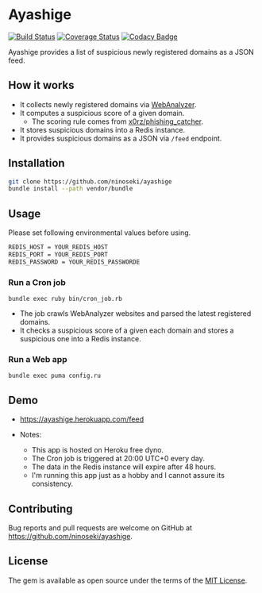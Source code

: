 # Ayashige

[![Build Status](https://travis-ci.org/ninoseki/ayashige.svg?branch=master)](https://travis-ci.org/ninoseki/ayashige)
[![Coverage Status](https://coveralls.io/repos/github/ninoseki/ayashige/badge.svg?branch=master)](https://coveralls.io/github/ninoseki/ayashige?branch=master)
[![Codacy Badge](https://api.codacy.com/project/badge/Grade/249304b2af7c4a69ae5233ee93188c48)](https://www.codacy.com/app/ninoseki/ayashige)

Ayashige provides a list of suspicious newly registered domains as a JSON feed.

## How it works

- It collects newly registered domains via [WebAnalyzer](https://wa-com.com/).
- It computes a suspicious score of a given domain.
  - The scoring rule comes from [x0rz/phishing_catcher](https://github.com/x0rz/phishing_catcher).
- It stores suspicious domains into a Redis instance.
- It provides suspicious domains as a JSON via `/feed` endpoint.

## Installation

```sh
git clone https://github.com/ninoseki/ayashige
bundle install --path vendor/bundle
```

## Usage

Please set following environmental values before using.

```sh
REDIS_HOST = YOUR_REDIS_HOST
REDIS_PORT = YOUR_REDIS_PORT
REDIS_PASSWORD = YOUR_REDIS_PASSWORDE
```

### Run a Cron job

```
bundle exec ruby bin/cron_job.rb
```

- The job crawls WebAnalyzer websites and parsed the latest registered domains.
- It checks a suspicious score of a given each domain and stores a suspicious one into a Redis instance.

### Run a Web app

```
bundle exec puma config.ru
```

## Demo

- https://ayashige.herokuapp.com/feed

- Notes:
  - This app is hosted on Heroku free dyno.
  - The Cron job is triggered at 20:00 UTC+0 every day.
  - The data in the Redis instance will expire after 48 hours.
  - I'm running this app just as a hobby and I cannot assure its consistency.

## Contributing

Bug reports and pull requests are welcome on GitHub at https://github.com/ninoseki/ayashige.

## License

The gem is available as open source under the terms of the [MIT License](https://opensource.org/licenses/MIT).
